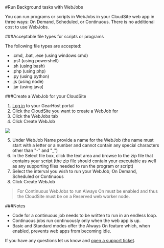 #Run Background tasks with WebJobs

You can run programs or scripts in WebJobs in your CloudSite web app in three ways: On Demand, Scheduled, or Continuous. There is no additional cost to use WebJobs.

###Acceptable file types for scripts or programs

The following file types are accepted:

- .cmd, .bat, .exe (using windows cmd)
- .ps1 (using powershell)
- .sh (using bash)
- .php (using php)
- .py (using python)
- .js (using node)
- .jar (using java)

###Create a WebJob for your CloudSite

1. [Log in](https://my.gearhost.com/Account/Login) to your GearHost portal
2. Click the CloudSite you want to create a WebJob for
3. Click the WebJobs tab
4. Click Create WebJob

![](https://raw.githubusercontent.com/GearHost/docs/master/Images/CreateWebJob.PNG)

5. Under WebJob Name provide a name for the WebJob (the name must start with a letter or a number and cannot contain any special characters other than "-" and "_")
6. In the Select file box, click the text area and browse to the zip file that contains your script (the zip file should contain your executable as well as any supporting files needed to run the program or script)
7. Select the interval you wish to run your WebJob; On Demand, Scheduled or Continuous
8. Click Create WebJob

> For Continuous WebJobs to run Always On must be enabled and thus the CloudSite must be on a Reserved web worker node.

###Notes
- Code for a continuous job needs to be written to run in an endless loop.
- Continuous jobs run continuously only when the web app is up.
- Basic and Standard modes offer the Always On feature which, when enabled, prevents web apps from becoming idle.

If you have any questions let us know and [open a support ticket](https://www.gearhost.com/documentation/how-to-open-a-support-ticket).